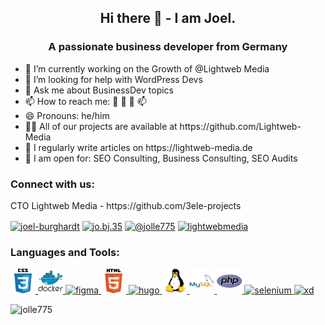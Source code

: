 <h2 align="center">Hi there 👋 - I am Joel. </h2>
<h3 align="center">A passionate business developer from Germany</h3>

<ul>
  <li>🔭 I’m currently working on the Growth of @Lightweb Media</li>
  <li>🤔 I’m looking for help with WordPress Devs</li>
  <li>💬 Ask me about BusinessDev topics</li>
  <li>📫 How to reach me: 📧 📱 📣 📫</li>
  <li>😄 Pronouns: he/him</li>
  <li>👨‍💻 All of our projects are available at https://github.com/Lightweb-Media</li>
  <li>📝 I regularly write articles on https://lightweb-media.de</li>
  <li>📄 I am open for: SEO Consulting, Business Consulting, SEO Audits</li>
</ul>

<h3 align="left">Connect with us:</h3>
<p>CTO Lightweb Media - https://github.com/3ele-projects</p>
<p align="left">
<a href="https://linkedin.com/in/joel-burghardt" target="blank"><img align="center" src="https://raw.githubusercontent.com/rahuldkjain/github-profile-readme-generator/master/src/images/icons/Social/linked-in-alt.svg" alt="joel-burghardt" height="30" width="40" /></a>
<a href="https://fb.com/jo.bj.35" target="blank"><img align="center" src="https://raw.githubusercontent.com/rahuldkjain/github-profile-readme-generator/master/src/images/icons/Social/facebook.svg" alt="jo.bj.35" height="30" width="40" /></a>
<a href="https://medium.com/@jolle775" target="blank"><img align="center" src="https://raw.githubusercontent.com/rahuldkjain/github-profile-readme-generator/master/src/images/icons/Social/medium.svg" alt="@jolle775" height="30" width="40" /></a>
<a href="https://www.youtube.com/c/lightwebmedia" target="blank"><img align="center" src="https://raw.githubusercontent.com/rahuldkjain/github-profile-readme-generator/master/src/images/icons/Social/youtube.svg" alt="lightwebmedia" height="30" width="40" /></a>
</p>

<h3 align="left">Languages and Tools:</h3>
<p align="left"> <a href="https://www.w3schools.com/css/" target="_blank" rel="noreferrer"> <img src="https://raw.githubusercontent.com/devicons/devicon/master/icons/css3/css3-original-wordmark.svg" alt="css3" width="40" height="40"/> </a> <a href="https://www.docker.com/" target="_blank" rel="noreferrer"> <img src="https://raw.githubusercontent.com/devicons/devicon/master/icons/docker/docker-original-wordmark.svg" alt="docker" width="40" height="40"/> </a> <a href="https://www.figma.com/" target="_blank" rel="noreferrer"> <img src="https://www.vectorlogo.zone/logos/figma/figma-icon.svg" alt="figma" width="40" height="40"/> </a> <a href="https://www.w3.org/html/" target="_blank" rel="noreferrer"> <img src="https://raw.githubusercontent.com/devicons/devicon/master/icons/html5/html5-original-wordmark.svg" alt="html5" width="40" height="40"/> </a> <a href="https://gohugo.io/" target="_blank" rel="noreferrer"> <img src="https://api.iconify.design/logos-hugo.svg" alt="hugo" width="40" height="40"/> </a> <a href="https://www.linux.org/" target="_blank" rel="noreferrer"> <img src="https://raw.githubusercontent.com/devicons/devicon/master/icons/linux/linux-original.svg" alt="linux" width="40" height="40"/> </a> <a href="https://www.mysql.com/" target="_blank" rel="noreferrer"> <img src="https://raw.githubusercontent.com/devicons/devicon/master/icons/mysql/mysql-original-wordmark.svg" alt="mysql" width="40" height="40"/> </a> <a href="https://www.php.net" target="_blank" rel="noreferrer"> <img src="https://raw.githubusercontent.com/devicons/devicon/master/icons/php/php-original.svg" alt="php" width="40" height="40"/> </a> <a href="https://www.selenium.dev" target="_blank" rel="noreferrer"> <img src="https://raw.githubusercontent.com/detain/svg-logos/780f25886640cef088af994181646db2f6b1a3f8/svg/selenium-logo.svg" alt="selenium" width="40" height="40"/> </a> <a href="https://www.adobe.com/products/xd.html" target="_blank" rel="noreferrer"> <img src="https://cdn.worldvectorlogo.com/logos/adobe-xd.svg" alt="xd" width="40" height="40"/> </a> </p>

<p><img align="left" src="https://github-readme-stats.vercel.app/api/top-langs?username=jolle775&show_icons=true&locale=en&layout=compact" alt="jolle775" /></p>
